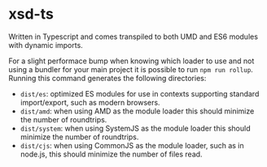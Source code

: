 # xsd-ts

Written in Typescript and comes transpiled to both UMD and ES6 modules with dynamic imports.

For a slight performace bump when knowing which loader to use and not using a bundler for your main project it is possible to run `npm run rollup`. Running this command generates the following directories:

- `dist/es`: optimized ES modules for use in contexts supporting standard import/export, such as modern browsers.
- `dist/amd`: when using AMD as the module loader this should minimize the number of roundtrips.
- `dist/system`: when using SystemJS as the module loader this should minimize the number of roundtrips.
- `dist/cjs`: when using CommonJS as the module loader, such as in node.js, this should minimize the number of files read.
